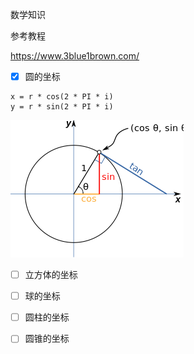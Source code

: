 数学知识

参考教程

https://www.3blue1brown.com/


- [x] 圆的坐标

```
x = r * cos(2 * PI * i)
y = r * sin(2 * PI * i)
```

![圆的坐标](../res/unit-circle-sin-coord.png)

- [ ] 立方体的坐标

- [ ] 球的坐标

- [ ] 圆柱的坐标

- [ ] 圆锥的坐标
